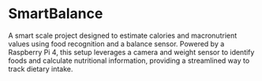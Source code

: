 # SmartBalance
A smart scale project designed to estimate calories and macronutrient values using food recognition and a balance sensor. Powered by a Raspberry Pi 4, this setup leverages a camera and weight sensor to identify foods and calculate nutritional information, providing a streamlined way to track dietary intake.
